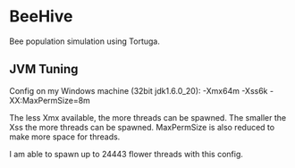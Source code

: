 BeeHive
=======

Bee population simulation using Tortuga.

JVM Tuning
----------

Config on my Windows machine (32bit jdk1.6.0_20): -Xmx64m -Xss6k -XX:MaxPermSize=8m

The less Xmx available, the more threads can be spawned. The smaller the Xss the more threads can be spawned. MaxPermSize is also reduced to make more space for threads.

I am able to spawn up to 24443 flower threads with this config.
